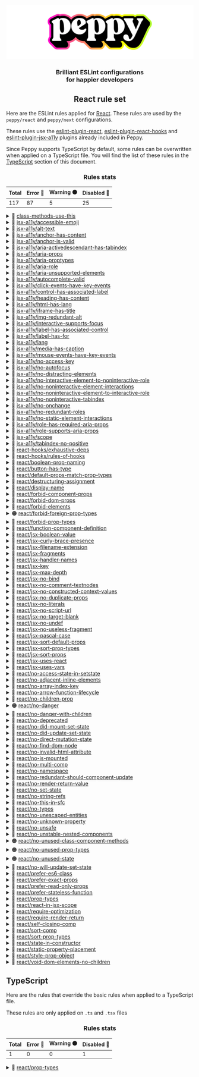 <div align="center"><img src="../media/readme-banner.png" width="600" role="presentation" /></div>
<h3 align="center">Brilliant ESLint configurations<br/> for happier developers</h3>

<h2 align="center">React rule set</h2>

Here are the ESLint rules applied for [React](https://reactjs.org/). These rules are used by the `peppy/react` and `peppy/next` configurations.

These rules use the [eslint-plugin-react](https://github.com/jsx-eslint/eslint-plugin-react), [eslint-plugin-react-hooks](https://github.com/facebook/react/tree/main/packages/eslint-plugin-react-hooks) and [eslint-plugin-jsx-a11y](https://github.com/jsx-eslint/eslint-plugin-jsx-a11y) plugins already included in Peppy.

Since Peppy supports TypeScript by default, some rules can be overwritten when applied on a TypeScript file. You will find the list of these rules in the [TypeScript](#typescript) section of this document.

<!-- START rules -->
<div align="center">

### Rules stats

| Total | Error 🔴 | Warning 🟠 | Disabled 🔵 |
| ----- | -------- | ---------- | ----------- |
| 117   | 87       | 5          | 25          |

</div>

<details><summary>🔴 <a href="https://eslint.org/docs/rules/class-methods-use-this">class-methods-use-this</a></summary><br/>

```js
[
  "error",
  {
    enforceForClassFields: true,
    exceptMethods: [
      "render",
      "getInitialState",
      "getDefaultProps",
      "getChildContext",
      "componentWillMount",
      "UNSAFE_componentWillMount",
      "componentDidMount",
      "componentWillReceiveProps",
      "UNSAFE_componentWillReceiveProps",
      "shouldComponentUpdate",
      "componentWillUpdate",
      "UNSAFE_componentWillUpdate",
      "componentDidUpdate",
      "componentWillUnmount",
      "componentDidCatch",
      "getSnapshotBeforeUpdate",
    ],
  },
];
```

</details>
<details><summary>🔵 <a href="https://github.com/evcohen/eslint-plugin-jsx-a11y/blob/master/docs/rules/accessible-emoji.md">jsx-a11y/accessible-emoji</a></summary><br/>

```js
["off"];
```

</details>
<details><summary>🔴 <a href="https://github.com/evcohen/eslint-plugin-jsx-a11y/blob/master/docs/rules/alt-text.md">jsx-a11y/alt-text</a></summary><br/>

```js
[
  "error",
  {
    area: [],
    elements: ["img", "object", "area", 'input[type="image"]'],
    img: [],
    'input[type="image"]': [],
    object: [],
  },
];
```

</details>
<details><summary>🔴 <a href="https://github.com/evcohen/eslint-plugin-jsx-a11y/blob/master/docs/rules/anchor-has-content.md">jsx-a11y/anchor-has-content</a></summary><br/>

```js
["error", { components: [] }];
```

</details>
<details><summary>🔴 <a href="https://github.com/evcohen/eslint-plugin-jsx-a11y/blob/master/docs/rules/anchor-is-valid.md">jsx-a11y/anchor-is-valid</a></summary><br/>

```js
[
  "error",
  {
    aspects: ["noHref", "invalidHref", "preferButton"],
    components: ["Link"],
    specialLink: ["to"],
  },
];
```

</details>
<details><summary>🔴 <a href="https://github.com/evcohen/eslint-plugin-jsx-a11y/blob/master/docs/rules/aria-activedescendant-has-tabindex.md">jsx-a11y/aria-activedescendant-has-tabindex</a></summary><br/>

```js
["error"];
```

</details>
<details><summary>🔴 <a href="https://github.com/evcohen/eslint-plugin-jsx-a11y/blob/master/docs/rules/aria-props.md">jsx-a11y/aria-props</a></summary><br/>

```js
["error"];
```

</details>
<details><summary>🔴 <a href="https://github.com/evcohen/eslint-plugin-jsx-a11y/blob/master/docs/rules/aria-proptypes.md">jsx-a11y/aria-proptypes</a></summary><br/>

```js
["error"];
```

</details>
<details><summary>🔴 <a href="https://github.com/evcohen/eslint-plugin-jsx-a11y/blob/master/docs/rules/aria-role.md">jsx-a11y/aria-role</a></summary><br/>

```js
["error", { ignoreNonDOM: false }];
```

</details>
<details><summary>🔴 <a href="https://github.com/evcohen/eslint-plugin-jsx-a11y/blob/master/docs/rules/aria-unsupported-elements.md">jsx-a11y/aria-unsupported-elements</a></summary><br/>

```js
["error"];
```

</details>
<details><summary>🔵 <a href="https://github.com/evcohen/eslint-plugin-jsx-a11y/blob/master/docs/rules/autocomplete-valid.md">jsx-a11y/autocomplete-valid</a></summary><br/>

```js
["off", { inputComponents: [] }];
```

</details>
<details><summary>🔴 <a href="https://github.com/evcohen/eslint-plugin-jsx-a11y/blob/master/docs/rules/click-events-have-key-events.md">jsx-a11y/click-events-have-key-events</a></summary><br/>

```js
["error"];
```

</details>
<details><summary>🔴 <a href="https://github.com/evcohen/eslint-plugin-jsx-a11y/blob/master/docs/rules/control-has-associated-label.md">jsx-a11y/control-has-associated-label</a></summary><br/>

```js
[
  "error",
  {
    controlComponents: [],
    depth: 5,
    ignoreElements: [
      "audio",
      "canvas",
      "embed",
      "input",
      "textarea",
      "tr",
      "video",
    ],
    ignoreRoles: [
      "grid",
      "listbox",
      "menu",
      "menubar",
      "radiogroup",
      "row",
      "tablist",
      "toolbar",
      "tree",
      "treegrid",
    ],
    labelAttributes: ["label"],
  },
];
```

</details>
<details><summary>🔴 <a href="https://github.com/evcohen/eslint-plugin-jsx-a11y/blob/master/docs/rules/heading-has-content.md">jsx-a11y/heading-has-content</a></summary><br/>

```js
["error", { components: [""] }];
```

</details>
<details><summary>🔴 <a href="https://github.com/evcohen/eslint-plugin-jsx-a11y/blob/master/docs/rules/html-has-lang.md">jsx-a11y/html-has-lang</a></summary><br/>

```js
["error"];
```

</details>
<details><summary>🔴 <a href="https://github.com/evcohen/eslint-plugin-jsx-a11y/blob/master/docs/rules/iframe-has-title.md">jsx-a11y/iframe-has-title</a></summary><br/>

```js
["error"];
```

</details>
<details><summary>🔴 <a href="https://github.com/evcohen/eslint-plugin-jsx-a11y/blob/master/docs/rules/img-redundant-alt.md">jsx-a11y/img-redundant-alt</a></summary><br/>

```js
["error"];
```

</details>
<details><summary>🔴 <a href="https://github.com/evcohen/eslint-plugin-jsx-a11y/blob/master/docs/rules/interactive-supports-focus.md">jsx-a11y/interactive-supports-focus</a></summary><br/>

```js
["error"];
```

</details>
<details><summary>🔴 <a href="https://github.com/evcohen/eslint-plugin-jsx-a11y/blob/master/docs/rules/label-has-associated-control.md">jsx-a11y/label-has-associated-control</a></summary><br/>

```js
[
  "error",
  {
    assert: "both",
    controlComponents: [],
    depth: 25,
    labelAttributes: [],
    labelComponents: [],
  },
];
```

</details>
<details><summary>🔵 <a href="https://github.com/evcohen/eslint-plugin-jsx-a11y/blob/master/docs/rules/label-has-for.md">jsx-a11y/label-has-for</a></summary><br/>

```js
[
  "off",
  {
    allowChildren: false,
    components: [],
    required: { every: ["nesting", "id"] },
  },
];
```

</details>
<details><summary>🔴 <a href="https://github.com/evcohen/eslint-plugin-jsx-a11y/blob/master/docs/rules/lang.md">jsx-a11y/lang</a></summary><br/>

```js
["error"];
```

</details>
<details><summary>🔴 <a href="https://github.com/evcohen/eslint-plugin-jsx-a11y/blob/master/docs/rules/media-has-caption.md">jsx-a11y/media-has-caption</a></summary><br/>

```js
["error", { audio: [], track: [], video: [] }];
```

</details>
<details><summary>🔴 <a href="https://github.com/evcohen/eslint-plugin-jsx-a11y/blob/master/docs/rules/mouse-events-have-key-events.md">jsx-a11y/mouse-events-have-key-events</a></summary><br/>

```js
["error"];
```

</details>
<details><summary>🔴 <a href="https://github.com/evcohen/eslint-plugin-jsx-a11y/blob/master/docs/rules/no-access-key.md">jsx-a11y/no-access-key</a></summary><br/>

```js
["error"];
```

</details>
<details><summary>🔴 <a href="https://github.com/evcohen/eslint-plugin-jsx-a11y/blob/master/docs/rules/no-autofocus.md">jsx-a11y/no-autofocus</a></summary><br/>

```js
["error", { ignoreNonDOM: true }];
```

</details>
<details><summary>🔴 <a href="https://github.com/evcohen/eslint-plugin-jsx-a11y/blob/master/docs/rules/no-distracting-elements.md">jsx-a11y/no-distracting-elements</a></summary><br/>

```js
["error", { elements: ["marquee", "blink"] }];
```

</details>
<details><summary>🔴 <a href="https://github.com/evcohen/eslint-plugin-jsx-a11y/blob/master/docs/rules/no-interactive-element-to-noninteractive-role.md">jsx-a11y/no-interactive-element-to-noninteractive-role</a></summary><br/>

```js
["error", { tr: ["none", "presentation"] }];
```

</details>
<details><summary>🔴 <a href="https://github.com/evcohen/eslint-plugin-jsx-a11y/blob/master/docs/rules/no-noninteractive-element-interactions.md">jsx-a11y/no-noninteractive-element-interactions</a></summary><br/>

```js
[
  "error",
  {
    handlers: [
      "onClick",
      "onMouseDown",
      "onMouseUp",
      "onKeyPress",
      "onKeyDown",
      "onKeyUp",
    ],
  },
];
```

</details>
<details><summary>🔴 <a href="https://github.com/evcohen/eslint-plugin-jsx-a11y/blob/master/docs/rules/no-noninteractive-element-to-interactive-role.md">jsx-a11y/no-noninteractive-element-to-interactive-role</a></summary><br/>

```js
[
  "error",
  {
    li: ["menuitem", "option", "row", "tab", "treeitem"],
    ol: [
      "listbox",
      "menu",
      "menubar",
      "radiogroup",
      "tablist",
      "tree",
      "treegrid",
    ],
    table: ["grid"],
    td: ["gridcell"],
    ul: [
      "listbox",
      "menu",
      "menubar",
      "radiogroup",
      "tablist",
      "tree",
      "treegrid",
    ],
  },
];
```

</details>
<details><summary>🔴 <a href="https://github.com/evcohen/eslint-plugin-jsx-a11y/blob/master/docs/rules/no-noninteractive-tabindex.md">jsx-a11y/no-noninteractive-tabindex</a></summary><br/>

```js
["error", { roles: ["tabpanel"], tags: [] }];
```

</details>
<details><summary>🔵 <a href="https://github.com/evcohen/eslint-plugin-jsx-a11y/blob/master/docs/rules/no-onchange.md">jsx-a11y/no-onchange</a></summary><br/>

```js
["off"];
```

</details>
<details><summary>🔴 <a href="https://github.com/evcohen/eslint-plugin-jsx-a11y/blob/master/docs/rules/no-redundant-roles.md">jsx-a11y/no-redundant-roles</a></summary><br/>

```js
["error"];
```

</details>
<details><summary>🔴 <a href="https://github.com/evcohen/eslint-plugin-jsx-a11y/blob/master/docs/rules/no-static-element-interactions.md">jsx-a11y/no-static-element-interactions</a></summary><br/>

```js
[
  "error",
  {
    handlers: [
      "onClick",
      "onMouseDown",
      "onMouseUp",
      "onKeyPress",
      "onKeyDown",
      "onKeyUp",
    ],
  },
];
```

</details>
<details><summary>🔴 <a href="https://github.com/evcohen/eslint-plugin-jsx-a11y/blob/master/docs/rules/role-has-required-aria-props.md">jsx-a11y/role-has-required-aria-props</a></summary><br/>

```js
["error"];
```

</details>
<details><summary>🔴 <a href="https://github.com/evcohen/eslint-plugin-jsx-a11y/blob/master/docs/rules/role-supports-aria-props.md">jsx-a11y/role-supports-aria-props</a></summary><br/>

```js
["error"];
```

</details>
<details><summary>🔴 <a href="https://github.com/evcohen/eslint-plugin-jsx-a11y/blob/master/docs/rules/scope.md">jsx-a11y/scope</a></summary><br/>

```js
["error"];
```

</details>
<details><summary>🔴 <a href="https://github.com/evcohen/eslint-plugin-jsx-a11y/blob/master/docs/rules/tabindex-no-positive.md">jsx-a11y/tabindex-no-positive</a></summary><br/>

```js
["error"];
```

</details>
<details><summary>🔴 <a href="https://reactjs.org/docs/hooks-rules.html">react-hooks/exhaustive-deps</a></summary><br/>

```js
["error"];
```

</details>
<details><summary>🔴 <a href="https://reactjs.org/docs/hooks-rules.html">react-hooks/rules-of-hooks</a></summary><br/>

```js
["error"];
```

</details>
<details><summary>🔵 <a href="https://github.com/yannickcr/eslint-plugin-react/blob/master/docs/rules/boolean-prop-naming.md">react/boolean-prop-naming</a></summary><br/>

```js
[
  "off",
  {
    message: "",
    propTypeNames: ["bool", "mutuallyExclusiveTrueProps"],
    rule: "^(is|has)[A-Z]([A-Za-z0-9]?)+",
  },
];
```

</details>
<details><summary>🔴 <a href="https://github.com/yannickcr/eslint-plugin-react/blob/master/docs/rules/button-has-type.md">react/button-has-type</a></summary><br/>

```js
["error", { button: true, reset: false, submit: true }];
```

</details>
<details><summary>🔴 <a href="https://github.com/yannickcr/eslint-plugin-react/blob/master/docs/rules/default-props-match-prop-types.md">react/default-props-match-prop-types</a></summary><br/>

```js
["error", { allowRequiredDefaults: false }];
```

</details>
<details><summary>🔴 <a href="https://github.com/yannickcr/eslint-plugin-react/blob/master/docs/rules/destructuring-assignment.md">react/destructuring-assignment</a></summary><br/>

```js
["error", "always"];
```

</details>
<details><summary>🔵 <a href="https://github.com/yannickcr/eslint-plugin-react/blob/master/docs/rules/display-name.md">react/display-name</a></summary><br/>

```js
["off", { ignoreTranspilerName: false }];
```

</details>
<details><summary>🔵 <a href="https://github.com/yannickcr/eslint-plugin-react/blob/master/docs/rules/forbid-component-props.md">react/forbid-component-props</a></summary><br/>

```js
["off", { forbid: [] }];
```

</details>
<details><summary>🔵 <a href="https://github.com/yannickcr/eslint-plugin-react/blob/master/docs/rules/forbid-dom-props.md">react/forbid-dom-props</a></summary><br/>

```js
["off", { forbid: [] }];
```

</details>
<details><summary>🔵 <a href="https://github.com/yannickcr/eslint-plugin-react/blob/master/docs/rules/forbid-elements.md">react/forbid-elements</a></summary><br/>

```js
["off", { forbid: [] }];
```

</details>
<details><summary>🟠 <a href="https://github.com/yannickcr/eslint-plugin-react/blob/master/docs/rules/forbid-foreign-prop-types.md">react/forbid-foreign-prop-types</a></summary><br/>

```js
["warn", { allowInPropTypes: true }];
```

</details>
<details><summary>🔴 <a href="https://github.com/yannickcr/eslint-plugin-react/blob/master/docs/rules/forbid-prop-types.md">react/forbid-prop-types</a></summary><br/>

```js
[
  "error",
  {
    checkChildContextTypes: true,
    checkContextTypes: true,
    forbid: ["any", "array", "object"],
  },
];
```

</details>
<details><summary>🔴 <a href="https://github.com/yannickcr/eslint-plugin-react/blob/master/docs/rules/function-component-definition.md">react/function-component-definition</a></summary><br/>

```js
[
  "error",
  { namedComponents: "arrow-function", unnamedComponents: "arrow-function" },
];
```

</details>
<details><summary>🔴 <a href="https://github.com/yannickcr/eslint-plugin-react/blob/master/docs/rules/jsx-boolean-value.md">react/jsx-boolean-value</a></summary><br/>

```js
["error", "never", { always: [] }];
```

</details>
<details><summary>🔴 <a href="https://github.com/yannickcr/eslint-plugin-react/blob/master/docs/rules/jsx-curly-brace-presence.md">react/jsx-curly-brace-presence</a></summary><br/>

```js
["error", { children: "never", props: "never" }];
```

</details>
<details><summary>🔴 <a href="https://github.com/yannickcr/eslint-plugin-react/blob/master/docs/rules/jsx-filename-extension.md">react/jsx-filename-extension</a></summary><br/>

```js
["error", { extensions: [".jsx", ".tsx"] }];
```

</details>
<details><summary>🔴 <a href="https://github.com/yannickcr/eslint-plugin-react/blob/master/docs/rules/jsx-fragments.md">react/jsx-fragments</a></summary><br/>

```js
["error", "syntax"];
```

</details>
<details><summary>🔵 <a href="https://github.com/yannickcr/eslint-plugin-react/blob/master/docs/rules/jsx-handler-names.md">react/jsx-handler-names</a></summary><br/>

```js
["off", { eventHandlerPrefix: "handle", eventHandlerPropPrefix: "on" }];
```

</details>
<details><summary>🔵 <a href="https://github.com/yannickcr/eslint-plugin-react/blob/master/docs/rules/jsx-key.md">react/jsx-key</a></summary><br/>

```js
["off"];
```

</details>
<details><summary>🔵 <a href="https://github.com/yannickcr/eslint-plugin-react/blob/master/docs/rules/jsx-max-depth.md">react/jsx-max-depth</a></summary><br/>

```js
["off"];
```

</details>
<details><summary>🔴 <a href="https://github.com/yannickcr/eslint-plugin-react/blob/master/docs/rules/jsx-no-bind.md">react/jsx-no-bind</a></summary><br/>

```js
[
  "error",
  {
    allowArrowFunctions: true,
    allowBind: false,
    allowFunctions: false,
    ignoreDOMComponents: true,
    ignoreRefs: true,
  },
];
```

</details>
<details><summary>🔴 <a href="https://github.com/yannickcr/eslint-plugin-react/blob/master/docs/rules/jsx-no-comment-textnodes.md">react/jsx-no-comment-textnodes</a></summary><br/>

```js
["error"];
```

</details>
<details><summary>🔴 <a href="https://github.com/yannickcr/eslint-plugin-react/blob/master/docs/rules/jsx-no-constructed-context-values.md">react/jsx-no-constructed-context-values</a></summary><br/>

```js
["error"];
```

</details>
<details><summary>🔴 <a href="https://github.com/yannickcr/eslint-plugin-react/blob/master/docs/rules/jsx-no-duplicate-props.md">react/jsx-no-duplicate-props</a></summary><br/>

```js
["error", { ignoreCase: true }];
```

</details>
<details><summary>🔵 <a href="https://github.com/yannickcr/eslint-plugin-react/blob/master/docs/rules/jsx-no-literals.md">react/jsx-no-literals</a></summary><br/>

```js
["off", { noStrings: true }];
```

</details>
<details><summary>🔴 <a href="https://github.com/yannickcr/eslint-plugin-react/blob/master/docs/rules/jsx-no-script-url.md">react/jsx-no-script-url</a></summary><br/>

```js
["error", [{ name: "Link", props: ["to"] }]];
```

</details>
<details><summary>🔴 <a href="https://github.com/yannickcr/eslint-plugin-react/blob/master/docs/rules/jsx-no-target-blank.md">react/jsx-no-target-blank</a></summary><br/>

```js
["error", { enforceDynamicLinks: "always", forms: false, links: true }];
```

</details>
<details><summary>🔴 <a href="https://github.com/yannickcr/eslint-plugin-react/blob/master/docs/rules/jsx-no-undef.md">react/jsx-no-undef</a></summary><br/>

```js
["error"];
```

</details>
<details><summary>🔴 <a href="https://github.com/yannickcr/eslint-plugin-react/blob/master/docs/rules/jsx-no-useless-fragment.md">react/jsx-no-useless-fragment</a></summary><br/>

```js
["error"];
```

</details>
<details><summary>🔴 <a href="https://github.com/yannickcr/eslint-plugin-react/blob/master/docs/rules/jsx-pascal-case.md">react/jsx-pascal-case</a></summary><br/>

```js
["error", { allowAllCaps: true, ignore: [] }];
```

</details>
<details><summary>🔵 <a href="https://github.com/yannickcr/eslint-plugin-react/blob/master/docs/rules/jsx-sort-default-props.md">react/jsx-sort-default-props</a></summary><br/>

```js
["off", { ignoreCase: true }];
```

</details>
<details><summary>🔵 <a href="https://github.com/yannickcr/eslint-plugin-react/blob/master/docs/rules/jsx-sort-prop-types.md">react/jsx-sort-prop-types</a></summary><br/>

```js
["off"];
```

</details>
<details><summary>🔵 <a href="https://github.com/yannickcr/eslint-plugin-react/blob/master/docs/rules/jsx-sort-props.md">react/jsx-sort-props</a></summary><br/>

```js
[
  "off",
  {
    callbacksLast: false,
    ignoreCase: true,
    noSortAlphabetically: false,
    reservedFirst: true,
    shorthandFirst: false,
    shorthandLast: false,
  },
];
```

</details>
<details><summary>🔴 <a href="https://github.com/yannickcr/eslint-plugin-react/blob/master/docs/rules/jsx-uses-react.md">react/jsx-uses-react</a></summary><br/>

```js
["error"];
```

</details>
<details><summary>🔴 <a href="https://github.com/yannickcr/eslint-plugin-react/blob/master/docs/rules/jsx-uses-vars.md">react/jsx-uses-vars</a></summary><br/>

```js
["error"];
```

</details>
<details><summary>🔴 <a href="https://github.com/yannickcr/eslint-plugin-react/blob/master/docs/rules/no-access-state-in-setstate.md">react/no-access-state-in-setstate</a></summary><br/>

```js
["error"];
```

</details>
<details><summary>🔵 <a href="https://github.com/yannickcr/eslint-plugin-react/blob/master/docs/rules/no-adjacent-inline-elements.md">react/no-adjacent-inline-elements</a></summary><br/>

```js
["off"];
```

</details>
<details><summary>🔴 <a href="https://github.com/yannickcr/eslint-plugin-react/blob/master/docs/rules/no-array-index-key.md">react/no-array-index-key</a></summary><br/>

```js
["error"];
```

</details>
<details><summary>🔴 <a href="https://github.com/yannickcr/eslint-plugin-react/blob/master/docs/rules/no-arrow-function-lifecycle.md">react/no-arrow-function-lifecycle</a></summary><br/>

```js
["error"];
```

</details>
<details><summary>🔴 <a href="https://github.com/yannickcr/eslint-plugin-react/blob/master/docs/rules/no-children-prop.md">react/no-children-prop</a></summary><br/>

```js
["error"];
```

</details>
<details><summary>🟠 <a href="https://github.com/yannickcr/eslint-plugin-react/blob/master/docs/rules/no-danger.md">react/no-danger</a></summary><br/>

```js
["warn"];
```

</details>
<details><summary>🔴 <a href="https://github.com/yannickcr/eslint-plugin-react/blob/master/docs/rules/no-danger-with-children.md">react/no-danger-with-children</a></summary><br/>

```js
["error"];
```

</details>
<details><summary>🔴 <a href="https://github.com/yannickcr/eslint-plugin-react/blob/master/docs/rules/no-deprecated.md">react/no-deprecated</a></summary><br/>

```js
["error"];
```

</details>
<details><summary>🔵 <a href="https://github.com/yannickcr/eslint-plugin-react/blob/master/docs/rules/no-did-mount-set-state.md">react/no-did-mount-set-state</a></summary><br/>

```js
["off"];
```

</details>
<details><summary>🔴 <a href="https://github.com/yannickcr/eslint-plugin-react/blob/master/docs/rules/no-did-update-set-state.md">react/no-did-update-set-state</a></summary><br/>

```js
["error"];
```

</details>
<details><summary>🔵 <a href="https://github.com/yannickcr/eslint-plugin-react/blob/master/docs/rules/no-direct-mutation-state.md">react/no-direct-mutation-state</a></summary><br/>

```js
["off"];
```

</details>
<details><summary>🔴 <a href="https://github.com/yannickcr/eslint-plugin-react/blob/master/docs/rules/no-find-dom-node.md">react/no-find-dom-node</a></summary><br/>

```js
["error"];
```

</details>
<details><summary>🔴 <a href="https://github.com/yannickcr/eslint-plugin-react/blob/master/docs/rules/no-invalid-html-attribute.md">react/no-invalid-html-attribute</a></summary><br/>

```js
["error"];
```

</details>
<details><summary>🔴 <a href="https://github.com/yannickcr/eslint-plugin-react/blob/master/docs/rules/no-is-mounted.md">react/no-is-mounted</a></summary><br/>

```js
["error"];
```

</details>
<details><summary>🔵 <a href="https://github.com/yannickcr/eslint-plugin-react/blob/master/docs/rules/no-multi-comp.md">react/no-multi-comp</a></summary><br/>

```js
["off"];
```

</details>
<details><summary>🔴 <a href="https://github.com/yannickcr/eslint-plugin-react/blob/master/docs/rules/no-namespace.md">react/no-namespace</a></summary><br/>

```js
["error"];
```

</details>
<details><summary>🔴 <a href="https://github.com/yannickcr/eslint-plugin-react/blob/master/docs/rules/no-redundant-should-component-update.md">react/no-redundant-should-component-update</a></summary><br/>

```js
["error"];
```

</details>
<details><summary>🔴 <a href="https://github.com/yannickcr/eslint-plugin-react/blob/master/docs/rules/no-render-return-value.md">react/no-render-return-value</a></summary><br/>

```js
["error"];
```

</details>
<details><summary>🔵 <a href="https://github.com/yannickcr/eslint-plugin-react/blob/master/docs/rules/no-set-state.md">react/no-set-state</a></summary><br/>

```js
["off"];
```

</details>
<details><summary>🔴 <a href="https://github.com/yannickcr/eslint-plugin-react/blob/master/docs/rules/no-string-refs.md">react/no-string-refs</a></summary><br/>

```js
["error"];
```

</details>
<details><summary>🔴 <a href="https://github.com/yannickcr/eslint-plugin-react/blob/master/docs/rules/no-this-in-sfc.md">react/no-this-in-sfc</a></summary><br/>

```js
["error"];
```

</details>
<details><summary>🔴 <a href="https://github.com/yannickcr/eslint-plugin-react/blob/master/docs/rules/no-typos.md">react/no-typos</a></summary><br/>

```js
["error"];
```

</details>
<details><summary>🔴 <a href="https://github.com/yannickcr/eslint-plugin-react/blob/master/docs/rules/no-unescaped-entities.md">react/no-unescaped-entities</a></summary><br/>

```js
["error"];
```

</details>
<details><summary>🔴 <a href="https://github.com/yannickcr/eslint-plugin-react/blob/master/docs/rules/no-unknown-property.md">react/no-unknown-property</a></summary><br/>

```js
["error", { ignore: ["css"] }];
```

</details>
<details><summary>🔵 <a href="https://github.com/yannickcr/eslint-plugin-react/blob/master/docs/rules/no-unsafe.md">react/no-unsafe</a></summary><br/>

```js
["off"];
```

</details>
<details><summary>🔴 <a href="https://github.com/yannickcr/eslint-plugin-react/blob/master/docs/rules/no-unstable-nested-components.md">react/no-unstable-nested-components</a></summary><br/>

```js
["error"];
```

</details>
<details><summary>🟠 <a href="https://github.com/yannickcr/eslint-plugin-react/blob/master/docs/rules/no-unused-class-component-methods.md">react/no-unused-class-component-methods</a></summary><br/>

```js
["warn"];
```

</details>
<details><summary>🟠 <a href="https://github.com/yannickcr/eslint-plugin-react/blob/master/docs/rules/no-unused-prop-types.md">react/no-unused-prop-types</a></summary><br/>

```js
["warn", { customValidators: [], skipShapeProps: true }];
```

</details>
<details><summary>🟠 <a href="https://github.com/yannickcr/eslint-plugin-react/blob/master/docs/rules/no-unused-state.md">react/no-unused-state</a></summary><br/>

```js
["warn"];
```

</details>
<details><summary>🔴 <a href="https://github.com/yannickcr/eslint-plugin-react/blob/master/docs/rules/no-will-update-set-state.md">react/no-will-update-set-state</a></summary><br/>

```js
["error"];
```

</details>
<details><summary>🔴 <a href="https://github.com/yannickcr/eslint-plugin-react/blob/master/docs/rules/prefer-es6-class.md">react/prefer-es6-class</a></summary><br/>

```js
["error", "always"];
```

</details>
<details><summary>🔴 <a href="https://github.com/yannickcr/eslint-plugin-react/blob/master/docs/rules/prefer-exact-props.md">react/prefer-exact-props</a></summary><br/>

```js
["error"];
```

</details>
<details><summary>🔵 <a href="https://github.com/yannickcr/eslint-plugin-react/blob/master/docs/rules/prefer-read-only-props.md">react/prefer-read-only-props</a></summary><br/>

```js
["off"];
```

</details>
<details><summary>🔴 <a href="https://github.com/yannickcr/eslint-plugin-react/blob/master/docs/rules/prefer-stateless-function.md">react/prefer-stateless-function</a></summary><br/>

```js
["error", { ignorePureComponents: true }];
```

</details>
<details><summary>🔴 <a href="https://github.com/yannickcr/eslint-plugin-react/blob/master/docs/rules/prop-types.md">react/prop-types</a></summary><br/>

```js
["error", { customValidators: [], ignore: [], skipUndeclared: false }];
```

</details>
<details><summary>🔴 <a href="https://github.com/yannickcr/eslint-plugin-react/blob/master/docs/rules/react-in-jsx-scope.md">react/react-in-jsx-scope</a></summary><br/>

```js
["error"];
```

</details>
<details><summary>🔵 <a href="https://github.com/yannickcr/eslint-plugin-react/blob/master/docs/rules/require-optimization.md">react/require-optimization</a></summary><br/>

```js
["off", { allowDecorators: [] }];
```

</details>
<details><summary>🔴 <a href="https://github.com/yannickcr/eslint-plugin-react/blob/master/docs/rules/require-render-return.md">react/require-render-return</a></summary><br/>

```js
["error"];
```

</details>
<details><summary>🔴 <a href="https://github.com/yannickcr/eslint-plugin-react/blob/master/docs/rules/self-closing-comp.md">react/self-closing-comp</a></summary><br/>

```js
["error"];
```

</details>
<details><summary>🔴 <a href="https://github.com/yannickcr/eslint-plugin-react/blob/master/docs/rules/sort-comp.md">react/sort-comp</a></summary><br/>

```js
[
  "error",
  {
    groups: {
      lifecycle: [
        "displayName",
        "propTypes",
        "contextTypes",
        "childContextTypes",
        "mixins",
        "statics",
        "defaultProps",
        "constructor",
        "getDefaultProps",
        "getInitialState",
        "state",
        "getChildContext",
        "getDerivedStateFromProps",
        "componentWillMount",
        "UNSAFE_componentWillMount",
        "componentDidMount",
        "componentWillReceiveProps",
        "UNSAFE_componentWillReceiveProps",
        "shouldComponentUpdate",
        "componentWillUpdate",
        "UNSAFE_componentWillUpdate",
        "getSnapshotBeforeUpdate",
        "componentDidUpdate",
        "componentDidCatch",
        "componentWillUnmount",
      ],
      rendering: ["/^render.+$/", "render"],
    },
    order: [
      "static-variables",
      "static-methods",
      "instance-variables",
      "lifecycle",
      "/^handle.+$/",
      "/^on.+$/",
      "getters",
      "setters",
      "/^(get|set)(?!(InitialState$|DefaultProps$|ChildContext$)).+$/",
      "instance-methods",
      "everything-else",
      "rendering",
    ],
  },
];
```

</details>
<details><summary>🔵 <a href="https://github.com/yannickcr/eslint-plugin-react/blob/master/docs/rules/sort-prop-types.md">react/sort-prop-types</a></summary><br/>

```js
[
  "off",
  {
    callbacksLast: false,
    ignoreCase: true,
    requiredFirst: false,
    sortShapeProp: true,
  },
];
```

</details>
<details><summary>🔴 <a href="https://github.com/yannickcr/eslint-plugin-react/blob/master/docs/rules/state-in-constructor.md">react/state-in-constructor</a></summary><br/>

```js
["error", "always"];
```

</details>
<details><summary>🔴 <a href="https://github.com/yannickcr/eslint-plugin-react/blob/master/docs/rules/static-property-placement.md">react/static-property-placement</a></summary><br/>

```js
["error", "property assignment"];
```

</details>
<details><summary>🔴 <a href="https://github.com/yannickcr/eslint-plugin-react/blob/master/docs/rules/style-prop-object.md">react/style-prop-object</a></summary><br/>

```js
["error"];
```

</details>
<details><summary>🔴 <a href="https://github.com/yannickcr/eslint-plugin-react/blob/master/docs/rules/void-dom-elements-no-children.md">react/void-dom-elements-no-children</a></summary><br/>

```js
["error"];
```

</details>
<!-- END rules -->

## TypeScript

Here are the rules that override the basic rules when applied to a TypeScript file.

These rules are only applied on `.ts` and `.tsx` files

<!-- START rules-ts -->
<div align="center">

### Rules stats

| Total | Error 🔴 | Warning 🟠 | Disabled 🔵 |
| ----- | -------- | ---------- | ----------- |
| 1     | 0        | 0          | 1           |

</div>

<details><summary>🔵 <a href="https://github.com/yannickcr/eslint-plugin-react/blob/master/docs/rules/prop-types.md">react/prop-types</a></summary><br/>

```js
["off", { customValidators: [], ignore: [], skipUndeclared: false }];
```

</details>
<!-- END rules-ts -->
